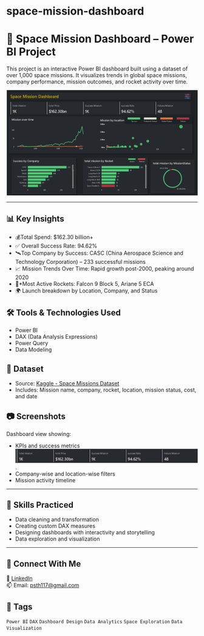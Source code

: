 # space-mission-dashboard
# 🚀 Space Mission Dashboard – Power BI Project

This project is an interactive Power BI dashboard built using a dataset of over 1,000 space missions. It visualizes trends in global space missions, company performance, mission outcomes, and rocket activity over time.

![Dashboard Screenshot](missionspace.png)



---

## 📊 Key Insights

- 💰Total Spend: $162.30 billion+
- ✅ Overall Success Rate: 94.62%
- 🛰️Top Company by Success: CASC (China Aerospace Science and Technology Corporation) – 233 successful missions
- 📈 Mission Trends Over Time: Rapid growth post-2000, peaking around 2020
- 🚀*Most Active Rockets: Falcon 9 Block 5, Ariane 5 ECA
- 🌍 Launch breakdown by Location, Company, and Status



## 🛠️ Tools & Technologies Used

- Power BI
- DAX (Data Analysis Expressions)
- Power Query
- Data Modeling



## 📁 Dataset

- Source: [Kaggle - Space Missions Dataset](https://www.kaggle.com/datasets/alexanderbader/space-missions)
- Includes: Mission name, company, rocket, location, mission status, cost, and date



## 📷 Screenshots

Dashboard view showing:
- KPIs and success metrics
  ![kpi Screenshot](kpi.png).
- Company-wise and location-wise filters
- Mission activity timeline

---

## 🧠 Skills Practiced

- Data cleaning and transformation
- Creating custom DAX measures
- Designing dashboards with interactivity and storytelling
- Data exploration and visualization

---

## 🔗 Connect With Me

💬 [LinkedIn](https://www.linkedin.com/in/sandipstha12)  
📫 Email: psth117@gmail.com



## 🔖 Tags

`Power BI` `DAX` `Dashboard Design` `Data Analytics` `Space Exploration` `Data Visualization`
